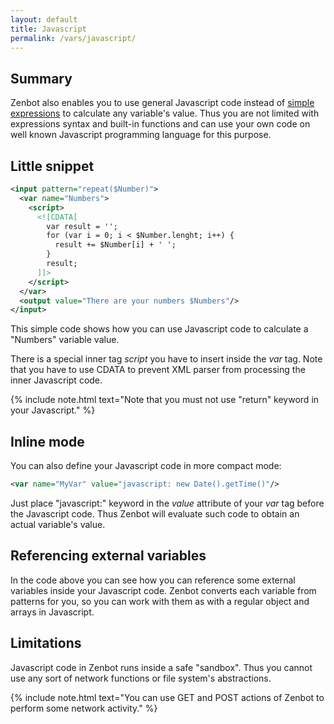 ```yaml
---
layout: default
title: Javascript
permalink: /vars/javascript/
---
```


## Summary
Zenbot also enables you to use general Javascript code instead of [simple expressions](/vars/expressions/) to calculate any variable\'s value.
Thus you are not limited with expressions syntax and built-in functions and can use your own code on well known Javascript programming language for this purpose.

## Little snippet

```xml
<input pattern="repeat($Number)">
  <var name="Numbers">
    <script>
      <![CDATA[
        var result = '';
        for (var i = 0; i < $Number.lenght; i++) {
          result += $Number[i] + ' ';
        }
        result;
      ]]>
    </script>
  </var>
  <output value="There are your numbers $Numbers"/>
</input>
```

This simple code shows how you can use Javascript code to calculate a "Numbers" variable value.

There is a special inner tag _script_ you have to insert inside the _var_ tag.
Note that you have to use CDATA to prevent XML parser from processing the inner Javascript code.

{% include note.html text="Note that you must not use \"return\" keyword in your Javascript." %}

## Inline mode
You can also define your Javascript code in more compact mode:

```xml
<var name="MyVar" value="javascript: new Date().getTime()"/>
```

Just place "javascript:" keyword in the _value_ attribute of your _var_ tag before the Javascript code.
Thus Zenbot will evaluate such code to obtain an actual variable\'s value.

## Referencing external variables
In the code above you can see how you can reference some external variables inside your Javascript code.
Zenbot converts each variable from patterns for you, so you can work with them as with a regular object and arrays in Javascript.

## Limitations
Javascript code in Zenbot runs inside a safe "sandbox".
Thus you cannot use any sort of network functions or file system\'s abstractions.

{% include note.html text="You can use GET and POST actions of Zenbot to perform some network activity." %}